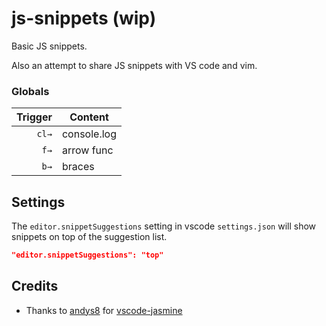 # js-snippets (wip)

Basic JS snippets.

Also an attempt to share JS snippets with VS code and vim.

### Globals

|  Trigger | Content       |
| -------: | ------------- |
|  `cl→`   | console.log   |
|  `f→`    | arrow func    |
|  `b→`    | braces        |


## Settings

The `editor.snippetSuggestions` setting in vscode `settings.json` will show snippets on top of the suggestion list.

```json
"editor.snippetSuggestions": "top"
```

## Credits

- Thanks to [andys8](https://github.com/andys8) for [vscode-jasmine](https://github.com/andys8/vscode-jest-snippets)

